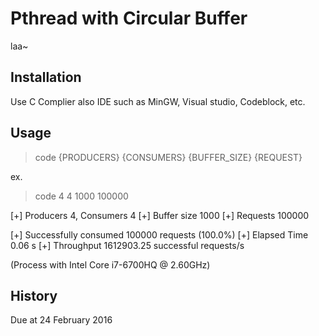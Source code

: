 # Pthread with Circular Buffer
laa~

## Installation
Use C Complier also IDE such as MinGW, Visual studio, Codeblock, etc.

## Usage
> code {PRODUCERS} {CONSUMERS} {BUFFER_SIZE} {REQUEST}

ex.
> code 4 4 1000 100000

[+] Producers 4, Consumers 4
[+] Buffer size 1000
[+] Requests 100000

[+] Successfully consumed 100000 requests (100.0%)
[+] Elapsed Time 0.06 s
[+] Throughput 1612903.25 successful requests/s

(Process with Intel Core i7-6700HQ @ 2.60GHz)

## History
Due at 24 February 2016
